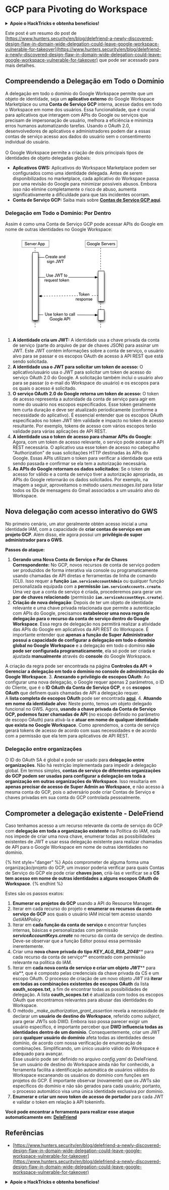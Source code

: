 # GCP para Pivoting do Workspace

<details>

<summary><strong>Apoie o HackTricks e obtenha benefícios!</strong></summary>

* Se você quiser ver sua **empresa anunciada no HackTricks** ou se quiser acessar a **versão mais recente do PEASS ou baixar o HackTricks em PDF**, verifique os [**PLANOS DE ASSINATURA**](https://github.com/sponsors/carlospolop)!
* Obtenha o [**swag oficial do PEASS & HackTricks**](https://peass.creator-spring.com)
* Descubra [**The PEASS Family**](https://opensea.io/collection/the-peass-family), nossa coleção exclusiva de [**NFTs**](https://opensea.io/collection/the-peass-family)
* **Junte-se ao** 💬 [**grupo Discord**](https://discord.gg/hRep4RUj7f) ou ao [**grupo telegram**](https://t.me/peass) ou **siga-me** no **Twitter** 🐦 [**@carlospolopm**](https://twitter.com/carlospolopm)**.**
* **Compartilhe suas técnicas de hacking enviando PRs para os repositórios do** [**HackTricks**](https://github.com/carlospolop/hacktricks) e [**HackTricks Cloud**](https://github.com/carlospolop/hacktricks-cloud) no github.

</details>

Este post é um resumo do post de [https://www.hunters.security/en/blog/delefriend-a-newly-discovered-design-flaw-in-domain-wide-delegation-could-leave-google-workspace-vulnerable-for-takeover](https://www.hunters.security/en/blog/delefriend-a-newly-discovered-design-flaw-in-domain-wide-delegation-could-leave-google-workspace-vulnerable-for-takeover) que pode ser acessado para mais detalhes.

## **Compreendendo a Delegação em Todo o Domínio**

A delegação em todo o domínio do Google Workspace permite que um objeto de identidade, seja um **aplicativo externo** do Google Workspace Marketplace ou uma **Conta de Serviço GCP** interna, acesse dados em todo o Workspace em nome dos usuários. Essa funcionalidade, que é crucial para aplicativos que interagem com APIs do Google ou serviços que precisam de impersonação de usuário, melhora a eficiência e minimiza erros humanos automatizando tarefas. Usando o OAuth 2.0, desenvolvedores de aplicativos e administradores podem dar a essas contas de serviço acesso aos dados do usuário sem o consentimento individual do usuário.\
\
O Google Workspace permite a criação de dois principais tipos de identidades de objeto delegadas globais:

* **Aplicativos GWS:** Aplicativos do Workspace Marketplace podem ser configurados como uma identidade delegada. Antes de serem disponibilizados no marketplace, cada aplicativo do Workspace passa por uma revisão do Google para minimizar possíveis abusos. Embora isso não elimine completamente o risco de abuso, aumenta significativamente a dificuldade para que tais incidentes ocorram.
* **Conta de Serviço GCP:** Saiba mais sobre [**Contas de Serviço GCP aqui**](gcp-basic-information.md#service-accounts).

### **Delegação em Todo o Domínio: Por Dentro**

Assim é como uma Conta de Serviço GCP pode acessar APIs do Google em nome de outras identidades no Google Workspace:

<figure><img src="../../.gitbook/assets/image.png" alt=""><figcaption></figcaption></figure>

1. &#x20;**A identidade cria um JWT:** A identidade usa a chave privada da conta de serviço (parte do arquivo de par de chaves JSON) para assinar um JWT. Este JWT contém informações sobre a conta de serviço, o usuário alvo para se passar e os escopos OAuth de acesso à API REST que está sendo solicitada.
2. &#x20;**A identidade usa o JWT para solicitar um token de acesso:** O aplicativo/usuário usa o JWT para solicitar um token de acesso do serviço OAuth 2.0 do Google. A solicitação também inclui o usuário alvo para se passar (o e-mail do Workspace do usuário) e os escopos para os quais o acesso é solicitado.
3. **O serviço OAuth 2.0 do Google retorna um token de acesso:** O token de acesso representa a autoridade da conta de serviço para agir em nome do usuário nos escopos especificados. Esse token geralmente tem curta duração e deve ser atualizado periodicamente (conforme a necessidade do aplicativo). É essencial entender que os escopos OAuth especificados no token JWT têm validade e impacto no token de acesso resultante. Por exemplo, tokens de acesso com vários escopos terão validade para várias aplicações de API REST.
4. **A identidade usa o token de acesso para chamar APIs do Google**: Agora, com um token de acesso relevante, o serviço pode acessar a API REST necessária. O aplicativo usa esse token de acesso no cabeçalho "Authorization" de suas solicitações HTTP destinadas às APIs do Google. Essas APIs utilizam o token para verificar a identidade que está sendo passada e confirmar se ela tem a autorização necessária.&#x20;
5. **As APIs do Google retornam os dados solicitados**: Se o token de acesso for válido e a conta de serviço tiver a autorização apropriada, as APIs do Google retornarão os dados solicitados. Por exemplo, na imagem a seguir, aproveitamos o método _users.messages.list_ para listar todos os IDs de mensagens do Gmail associados a um usuário alvo do Workspace.&#x20;

## Nova delegação com acesso interativo do GWS

No primeiro cenário, um ator geralmente obtém acesso inicial a uma identidade IAM, com a capacidade de **criar contas de serviço em um projeto GCP**. Além disso, ele agora possui um **privilégio de super administrador para o GWS**.

**Passos do ataque:**

1. **Gerando uma Nova Conta de Serviço e Par de Chaves Correspondente:** No GCP, novos recursos de conta de serviço podem ser produzidos de forma interativa via console ou programaticamente usando chamadas de API diretas e ferramentas de linha de comando (CLI). Isso requer a **função `iam.serviceAccountAdmin`** ou qualquer função personalizada equipada com a **permissão `iam.serviceAccounts.create`**. Uma vez que a conta de serviço é criada, procederemos para gerar um **par de chaves relacionado** (permissão **`iam.serviceAccountKeys.create`**).
2.  **Criação de nova delegação**: Depois de ter um objeto de identidade relevante e uma chave privada relacionada que permite a autenticação com APIs do Google, precisamos **estabelecer uma nova regra de delegação para o recurso da conta de serviço dentro do Google Workspace**. Essa regra de delegação nos permitirá realizar a atividade das APIs do Google em aplicativos da API REST do Workspace. É importante entender que **apenas a função de Super Administrador possui a capacidade de configurar a delegação em todo o domínio global no Google Workspace** e a delegação em todo o domínio **não pode ser configurada programaticamente**, ela só pode ser criada e ajustada **manualmente** através do **console** do Google Workspace.

A criação da regra pode ser encontrada na página **Controles da API → Gerenciar a delegação em todo o domínio no console de administração do Google Workspace**.
3. **Anexando o privilégio de escopos OAuth**: Ao configurar uma nova delegação, o Google requer apenas 2 parâmetros, o ID do Cliente, que é o **ID OAuth da Conta de Serviço GCP**, e os **escopos OAuth** que definem quais chamadas de API a delegação requer.\
A **lista completa de escopos OAuth** pode ser encontrada [**aqui**](https://developers.google.com/identity/protocols/oauth2/scopes).
4. **Atuando em nome da identidade alvo:** Neste ponto, temos um objeto delegado funcional no GWS. Agora, **usando a chave privada da Conta de Serviço GCP, podemos fazer chamadas de API** (no escopo definido no parâmetro de escopo OAuth) para ativá-la e **atuar em nome de qualquer identidade que exista no Google Workspace**. Como aprendemos, a conta de serviço gerará tokens de acesso de acordo com suas necessidades e de acordo com a permissão que ela tem para aplicativos de API REST.
### Delegação entre organizações

O ID do OAuth SA é global e pode ser usado para **delegação entre organizações**. Não há restrição implementada para impedir a delegação global. Em termos simples, **contas de serviço de diferentes organizações do GCP podem ser usadas para configurar a delegação em toda a organização em outras organizações do Workspace**. Isso resultaria em **apenas precisar de acesso de Super Admin ao Workspace**, e não acesso à mesma conta do GCP, pois o adversário pode criar Contas de Serviço e chaves privadas em sua conta do GCP controlada pessoalmente.

## Comprometer a delegação existente - DeleFriend

Caso tenhamos acesso a um recurso relevante da conta de serviço do GCP com **delegação em toda a organização existente** na Política do IAM, nada nos impede de criar uma nova chave, enumerar todas as possibilidades existentes de JWT e usar essa delegação existente para realizar chamadas de API para o Google Workspace em nome de outras identidades no domínio.

{% hint style="danger" %}
Após comprometer de alguma forma uma organização/projeto do GCP, um invasor poderia verificar para quais Contas de Serviço do GCP ele pode criar **chaves json**, criá-las e verificar se a **CS tem acesso em nome de outras identidades a alguns escopos OAuth do Workspace**.
{% endhint %}

Estes são os passos exatos:

1. **Enumerar os projetos do GCP** usando a API do Resource Manager.
2. Iterar em cada recurso do projeto e **enumerar os recursos da conta de serviço do GCP** aos quais o usuário IAM inicial tem acesso usando _GetIAMPolicy_.
3. Iterar em **cada função da conta de serviço** e encontrar funções internas, básicas e personalizadas com permissão _**serviceAccountKeys.create**_ no recurso da conta de serviço de destino. Deve-se observar que a função Editor possui essa permissão inerentemente.
4. Criar uma **nova chave privada do tipo** _**KEY\_ALG\_RSA\_2048**_** para cada recurso da conta de serviço** encontrado com permissão relevante na política do IAM.
5. Iterar em **cada nova conta de serviço e criar um objeto** _**JWT**_** para ela**, que é composto pelas credenciais da chave privada da CS e um escopo OAuth. O processo de criação de um novo objeto _JWT_ irá **iterar em todas as combinações existentes de escopos OAuth** da lista **oauth\_scopes.txt**, a fim de encontrar todas as possibilidades de delegação. A lista **oauth\_scopes.txt** é atualizada com todos os escopos OAuth que encontramos relevantes para abusar das identidades do Workspace.
6. O método _\_make\_authorization\_grant\_assertion_ revela a necessidade de declarar um **usuário de destino do Workspace**, referido como _subject_, para gerar JWTs sob DWD. Embora isso possa parecer exigir um usuário específico, é importante perceber que **DWD influencia todas as identidades dentro de um domínio**. Consequentemente, criar um JWT para **qualquer usuário do domínio** afeta todas as identidades desse domínio, de acordo com nossa verificação de enumeração de combinações. Simplificando, um único usuário válido do Workspace é adequado para avançar.\
Esse usuário pode ser definido no arquivo _config.yaml_ do DeleFriend. Se um usuário de destino do Workspace ainda não for conhecido, a ferramenta facilita a identificação automática de usuários válidos do Workspace escaneando os usuários do domínio com funções em projetos do GCP. É importante observar (novamente) que os JWTs são específicos do domínio e não são gerados para cada usuário; portanto, o processo automático visa uma única identidade exclusiva por domínio.
7. **Enumerar e criar um novo token de acesso de portador** para cada JWT e validar o token em relação à API tokeninfo.

**Você pode encontrar a ferramenta para realizar esse ataque automaticamente em:** [**DeleFriend**](https://github.com/axon-git/DeleFriend)

## Referências

* [https://www.hunters.security/en/blog/delefriend-a-newly-discovered-design-flaw-in-domain-wide-delegation-could-leave-google-workspace-vulnerable-for-takeover](https://www.hunters.security/en/blog/delefriend-a-newly-discovered-design-flaw-in-domain-wide-delegation-could-leave-google-workspace-vulnerable-for-takeover)

<details>

<summary><strong>Apoie o HackTricks e obtenha benefícios!</strong></summary>

* Se você quiser ver sua **empresa anunciada no HackTricks** ou se quiser acesso à **última versão do PEASS ou baixar o HackTricks em PDF**, verifique os [**PLANOS DE ASSINATURA**](https://github.com/sponsors/carlospolop)!
* Adquira o [**swag oficial do PEASS & HackTricks**](https://peass.creator-spring.com)
* Descubra [**The PEASS Family**](https://opensea.io/collection/the-peass-family), nossa coleção exclusiva de [**NFTs**](https://opensea.io/collection/the-peass-family)
* **Junte-se ao** 💬 [**grupo do Discord**](https://discord.gg/hRep4RUj7f) ou ao [**grupo do telegram**](https://t.me/peass) ou **siga-me** no **Twitter** 🐦 [**@carlospolopm**](https://twitter.com/carlospolopm)**.**
* **Compartilhe suas técnicas de hacking enviando PRs para os repositórios do** [**HackTricks**](https://github.com/carlospolop/hacktricks) e [**HackTricks Cloud**](https://github.com/carlospolop/hacktricks-cloud) no GitHub.

</details>

